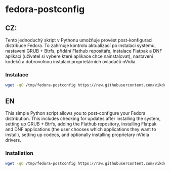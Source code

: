 # fedora-postconfig
## CZ:
Tento jednoduchý skript v Pythonu umožňuje provést post-konfiguraci distribuce Fedora. To zahrnuje kontrolu aktualizací po instalaci systému, nastavení GRUB + Btrfs, přidání Flathub repositáře, instalace Flatpak a DNF aplikací (uživatel si vybere které aplikace chce nainstalovat), nastavení kodeků a dobrovolnou instalaci proprietárních ovladačů nVidia.
### Instalace
```bash
wget -qO /tmp/fedora-postconfig https://raw.githubusercontent.com/vikdevelop/fedora-postconfig/main/fedora-postconfig && python3 /tmp/fedora-postconfig
```
## EN
This simple Python script allows you to post-configure your Fedora distribution. This includes checking for updates after installing the system, setting up GRUB + Btrfs, adding the Flathub repository, installing Flatpak and DNF applications (the user chooses which applications they want to install), setting up codecs, and optionally installing proprietary nVidia drivers.
### Installation
```bash
wget -qO /tmp/fedora-postconfig https://raw.githubusercontent.com/vikdevelop/fedora-postconfig/main/fedora-postconfig && python3 /tmp/fedora-postconfig
```
